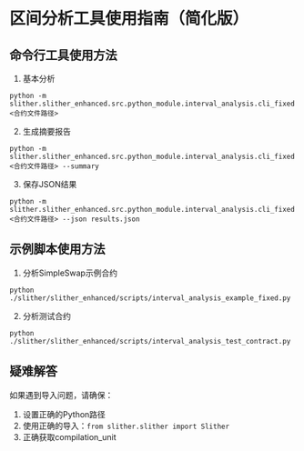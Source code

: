 # 区间分析工具使用指南（简化版）

## 命令行工具使用方法

1. 基本分析
```
python -m slither.slither_enhanced.src.python_module.interval_analysis.cli_fixed <合约文件路径>
```

2. 生成摘要报告
```
python -m slither.slither_enhanced.src.python_module.interval_analysis.cli_fixed <合约文件路径> --summary
```

3. 保存JSON结果
```
python -m slither.slither_enhanced.src.python_module.interval_analysis.cli_fixed <合约文件路径> --json results.json
```

## 示例脚本使用方法

1. 分析SimpleSwap示例合约
```
python ./slither/slither_enhanced/scripts/interval_analysis_example_fixed.py
```

2. 分析测试合约
```
python ./slither/slither_enhanced/scripts/interval_analysis_test_contract.py
```

## 疑难解答

如果遇到导入问题，请确保：
1. 设置正确的Python路径
2. 使用正确的导入：`from slither.slither import Slither`
3. 正确获取compilation_unit 